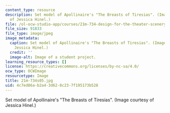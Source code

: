 ```yaml
---
content_type: resource
description: Set model of Apollinaire's "The Breasts of Tiresias". (Image courtesy
  of Jessica Hinel.)
file: /ol-ocw-studio-app/courses/21m-734-design-for-the-theater-scenery-spring-2005/4c7ed86ab2a43d628c237f195173b528_21m-734s05.jpg
file_size: 91833
file_type: image/jpeg
image_metadata:
  caption: Set model of Apollinaire's "The Breasts of Tiresias". (Image courtesy of
    Jessica Hinel.)
  credit: ''
  image-alt: Image of a student project.
learning_resource_types: []
license: https://creativecommons.org/licenses/by-nc-sa/4.0/
ocw_type: OCWImage
resourcetype: Image
title: 21m-734s05.jpg
uid: 4c7ed86a-b2a4-3d62-8c23-7f195173b528
---
```

Set model of Apollinaire's "The Breasts of Tiresias". (Image courtesy of Jessica Hinel.)
